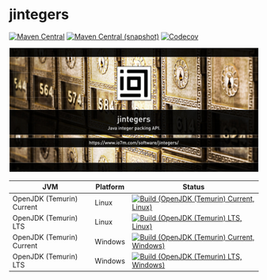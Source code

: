 jintegers
===

[![Maven Central](https://img.shields.io/maven-central/v/com.io7m.jintegers/com.io7m.jintegers.svg?style=flat-square)](http://search.maven.org/#search%7Cga%7C1%7Cg%3A%22com.io7m.jintegers%22)
[![Maven Central (snapshot)](https://img.shields.io/nexus/s/https/s01.oss.sonatype.org/com.io7m.jintegers/com.io7m.jintegers.svg?style=flat-square)](https://s01.oss.sonatype.org/content/repositories/snapshots/com/io7m/jintegers/)
[![Codecov](https://img.shields.io/codecov/c/github/io7m/jintegers.svg?style=flat-square)](https://codecov.io/gh/io7m/jintegers)

![jintegers](./src/site/resources/jintegers.jpg?raw=true)

| JVM | Platform | Status |
|-----|----------|--------|
| OpenJDK (Temurin) Current | Linux | [![Build (OpenJDK (Temurin) Current, Linux)](https://img.shields.io/github/actions/workflow/status/io7m/jintegers/workflows/main.linux.temurin.current.yml)](https://github.com/io7m/jintegers/actions?query=workflow%3Amain.linux.temurin.current)|
| OpenJDK (Temurin) LTS | Linux | [![Build (OpenJDK (Temurin) LTS, Linux)](https://img.shields.io/github/actions/workflow/status/io7m/jintegers/workflows/main.linux.temurin.lts.yml)](https://github.com/io7m/jintegers/actions?query=workflow%3Amain.linux.temurin.lts)|
| OpenJDK (Temurin) Current | Windows | [![Build (OpenJDK (Temurin) Current, Windows)](https://img.shields.io/github/actions/workflow/status/io7m/jintegers/workflows/main.windows.temurin.current.yml)](https://github.com/io7m/jintegers/actions?query=workflow%3Amain.windows.temurin.current)|
| OpenJDK (Temurin) LTS | Windows | [![Build (OpenJDK (Temurin) LTS, Windows)](https://img.shields.io/github/actions/workflow/status/io7m/jintegers/workflows/main.windows.temurin.lts.yml)](https://github.com/io7m/jintegers/actions?query=workflow%3Amain.windows.temurin.lts)|

